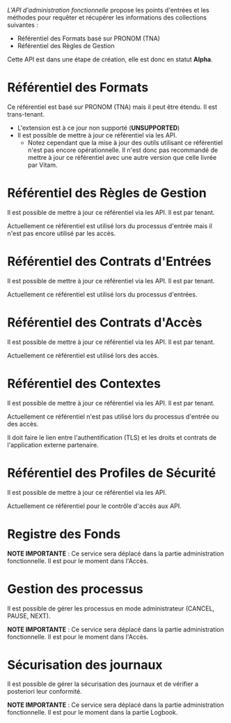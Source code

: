 *L'API d'administration fonctionnelle* propose les points d'entrées et les méthodes pour requêter et récupérer les informations des collections suivantes :

- Référentiel des Formats basé sur PRONOM (TNA)
- Référentiel des Règles de Gestion

Cette API est dans une étape de création, elle est donc en statut **Alpha**.

# Référentiel des Formats

Ce référentiel est basé sur PRONOM (TNA) mais il peut être étendu. Il est trans-tenant.
- L'extension est à ce jour non supporté (**UNSUPPORTED**)
- Il est possible de mettre à jour ce référentiel via les API.
  - Notez cependant que la mise à jour des outils utilisant ce référentiel n'est pas encore opérationnelle. Il n'est donc pas recommandé de mettre à jour ce référentiel avec une autre version que celle livrée par Vitam.

# Référentiel des Règles de Gestion

Il est possible de mettre à jour ce référentiel via les API. Il est par tenant.

Actuellement ce référentiel est utilisé lors du processus d'entrée mais il n'est pas encore utilisé par les accès.

# Référentiel des Contrats d'Entrées

Il est possible de mettre à jour ce référentiel via les API. Il est par tenant.

Actuellement ce référentiel est utilisé lors du processus d'entrées.

# Référentiel des Contrats d'Accès

Il est possible de mettre à jour ce référentiel via les API. Il est par tenant.

Actuellement ce référentiel est utilisé lors des accès.

# Référentiel des Contextes

Il est possible de mettre à jour ce référentiel via les API. Il est par tenant.

Actuellement ce référentiel n'est pas utilisé lors du processus d'entrée ou des accès.

Il doit faire le lien entre l'authentification (TLS) et les droits et contrats de l'application externe partenaire.

# Référentiel des Profiles de Sécurité

Il est possible de mettre à jour ce référentiel via les API.

Actuellement ce référentiel pour le contrôle d'accès aux API.

# Registre des Fonds

**NOTE IMPORTANTE** : Ce service sera déplacé dans la partie administration fonctionnelle. Il est pour le moment dans l'Accès.

# Gestion des processus

Il est possible de gérer les processus en mode administrateur (CANCEL, PAUSE, NEXT).

**NOTE IMPORTANTE** : Ce service sera déplacé dans la partie administration fonctionnelle. Il est pour le moment dans l'Accès.


# Sécurisation des journaux

Il est possible de gérer la sécurisation des journaux et de vérifier a posteriori leur conformité.

**NOTE IMPORTANTE** : Ce service sera déplacé dans la partie administration fonctionnelle. Il est pour le moment dans la partie Logbook.
